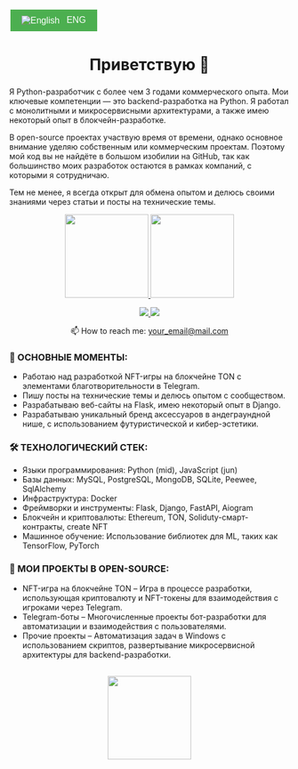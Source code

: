 <a href="https://github.com/AlgorithmAlchemy/AlgorithmAlchemy/blob/main/ENG_READMY.md" style="text-decoration: none;">
    <button style="background-color: #4CAF50; color: white; padding: 10px 20px; text-align: center; display: inline-block; font-size: 16px; margin: 4px 2px; cursor: pointer; border: none;">
        <img src="https://upload.wikimedia.org/wikipedia/commons/thumb/b/be/Flag_of_England.svg/32px-Flag_of_England.svg.png" alt="English" style="vertical-align: middle; padding-right: 8px;" />
        ENG
    </button>
</a>

# <h1 align="center"> Приветствую 👋

### 
Я Python-разработчик с более чем 3 годами коммерческого опыта. Мои ключевые компетенции — это backend-разработка на Python. Я работал с монолитными и микросервисными архитектурами, а также имею некоторый опыт в блокчейн-разработке.

В open-source проектах участвую время от времени, однако основное внимание уделяю собственным или коммерческим проектам. Поэтому мой код вы не найдёте в большом изобилии на GitHub, так как большинство моих разработок остаются в рамках компаний, с которыми я сотрудничаю.

Тем не менее, я всегда открыт для обмена опытом и делюсь своими знаниями через статьи и посты на технические темы.


<p align='center'>
   <a href="https://github-readme-stats.vercel.app/api?username=algorithmalchemy&theme=outrun&show_icons=true&count_private=true&cache=false">
       <img height=150 src="https://github-readme-stats.vercel.app/api?username=algorithmalchemy&theme=outrun&show_icons=true&count_private=true&cache=false"/>
   </a>
   <a href="https://github.com/algorithmalchemy/github-readme-stats">
       <img height=150 src="https://github-readme-stats.vercel.app/api/top-langs/?username=algorithmalchemy&theme=outrun&layout=compact&cache=false"/>
   </a>
</p>


<p align='center'>
   <a href="https://www.linkedin.com/in/algorithmalchemy/">
       <img src="https://img.shields.io/badge/linkedin-%230077B5.svg?&style=for-the-badge&logo=linkedin&logoColor=white"/>
   </a>
   <a href="https://t.me/joinchat/SpqRPBFo_sM6qm05">
       <img src="https://img.shields.io/badge/Telegram-2CA5E0?style=for-the-badge&logo=telegram&logoColor=white"/>
   </a>
<p align='center'>
   📫 How to reach me: <a href='mailto:your_email@mail.com'>your_email@mail.com</a>
</p>



### 🔑 ОСНОВНЫЕ МОМЕНТЫ:
*   Работаю над разработкой NFT-игры на блокчейне TON с элементами благотворительности в Telegram.
*   Пишу посты на технические темы и делюсь опытом с сообществом.
*   Разрабатываю веб-сайты на Flask, имею некоторый опыт в Django.
*   Разрабатываю уникальный бренд аксессуаров в андеграундной нише, с использованием футуристической и кибер-эстетики.
  
### 🛠 ТЕХНОЛОГИЧЕСКИЙ СТЕК:
*   Языки программирования: Python (mid), JavaScript (jun)
*   Базы данных: MySQL, PostgreSQL, MongoDB, SQLite, Peewee, SqlAlchemy
*   Инфраструктура: Docker
*   Фреймворки и инструменты: Flask, Django, FastAPI, Aiogram
*   Блокчейн и криптовалюты: Ethereum, TON, Soliduty-смарт-контракты, create NFT
*   Машинное обучение: Использование библиотек для ML, таких как TensorFlow, PyTorch

### 💼 МОИ ПРОЕКТЫ В OPEN-SOURCE:
*   NFT-игра на блокчейне TON – Игра в процессе разработки, использующая криптовалюту и NFT-токены для взаимодействия с игроками через Telegram.
*   Telegram-боты – Многочисленные проекты бот-разработки для автоматизации и взаимодействия с пользователями.
*   Прочие проекты – Автоматизация задач в Windows с использованием скриптов, развертывание микросервисной архитектуры для backend-разработки.



<!--

### Key points
*   creator of [Javarush Community](https://github.com/javarushcommunity) and [Template Repository](https://github.com/template-repository) organizations.
*   creator and author of [romankh3](https://t.me/romankh3) telegram channel. Subscribe to recieve messages about my open-source activities.
*   Write posts about software development.
*   Currently working in [Epam Systems](https://www.linkedin.com/company/epam-systems/)

## 🛠 Technical Stack
*   Python languages
*   MySQL, PostgreSQL, MongoDB, Sqlite3, peewee, SqlAlchemy
*   Spring Framework, Spring Boot, Spring Test, Spring Data Jpa, Spring Jdbc template, Spring Cloud Contract and so on...
*   Camunda, Camunda Cockpit, Camunda Modeleter
*   GitHub/Docker


### My opensource projects

*   [image-comparison](https://github.com/romankh3/image-comparison) - Published on Maven Central Java Library that compares 2 images with the same sizes and shows the differences visually by drawing rectangles. Some parts of the image can be excluded from the comparison.
*   [JavaRush TelegramBot](https://github.com/javarushcommunity/javarush-telegrambot) - JavaRush Telegram bot from the community to the community
*   [Skyscanner Flight API client](https://github.com/romankh3/skyscanner-flight-api-client) - Published on Maven Central Java Client for a Skyscanner Flight Search API hosted in Rapid API
*   [Flights-monitoring](https://github.com/romankh3/flights-monitoring) - Application for monitoring flight cost based on Skyscanner API

-->


<!--

Here are some ideas to get you started:

- 🔭 I’m currently working on ...
- 🌱 I’m currently learning ...
- 👯 I’m looking to collaborate on ...
- 🤔 I’m looking for help with ...
- 💬 Ask me about ...
- 📫 How to reach me: ...
- 😄 Pronouns: ...
- ⚡ Fun fact: ...

-->

<!--
[![Top Langs](https://github-readme-stats.vercel.app/api/top-langs/?username=algorithmalchemy&layout=compact)](https://github.com/anuraghazra/github-readme-stats)

![Anurag's GitHub stats](https://github-readme-stats.vercel.app/api?username=&show_icons=true&theme=radical)

-->



<div align="center" style="margin: 30px 0">
   <a href="https://github.com/algorithmalchemy/github-profile-views-counter">
       <img width="150px" src="https://komarev.com/ghpvc/?username=algorithmalchemy&colorп=DE002D">
   </a>
</div>

